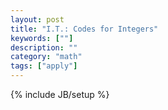 ```yaml
---
layout: post
title: "I.T.: Codes for Integers"
keywords: [""]
description: ""
category: "math"
tags: ["apply"]
---
```

{% include JB/setup %}




